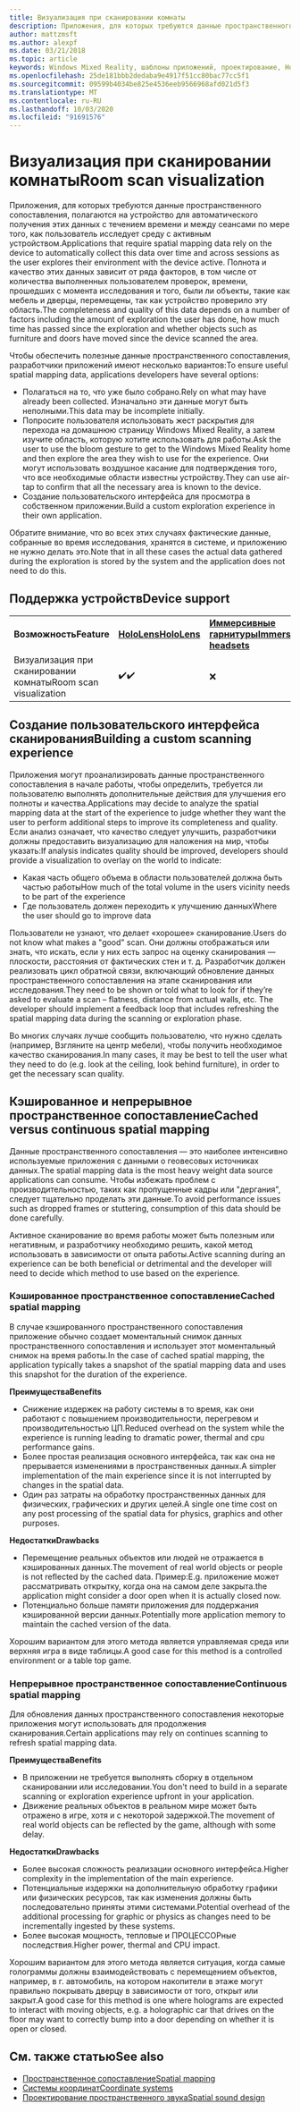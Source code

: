 ```yaml
---
title: Визуализация при сканировании комнаты
description: Приложения, для которых требуются данные пространственного сопоставления, полагаются на устройство для автоматического получения этих данных с течением времени и между сеансами по мере того, как пользователь исследует среду с активным устройством.
author: mattzmsft
ms.author: alexpf
ms.date: 03/21/2018
ms.topic: article
keywords: Windows Mixed Reality, шаблоны приложений, проектирование, HoloLens, Просмотр комнаты, пространственное сопоставление, сетка
ms.openlocfilehash: 25de181bbb2dedaba9e4917f51cc80bac77cc5f1
ms.sourcegitcommit: 09599b4034be825e4536eeb9566968afd021d5f3
ms.translationtype: MT
ms.contentlocale: ru-RU
ms.lasthandoff: 10/03/2020
ms.locfileid: "91691576"
---
```

# <a name="room-scan-visualization"></a><span data-ttu-id="e2e74-104">Визуализация при сканировании комнаты</span><span class="sxs-lookup"><span data-stu-id="e2e74-104">Room scan visualization</span></span>

<span data-ttu-id="e2e74-105">Приложения, для которых требуются данные пространственного сопоставления, полагаются на устройство для автоматического получения этих данных с течением времени и между сеансами по мере того, как пользователь исследует среду с активным устройством.</span><span class="sxs-lookup"><span data-stu-id="e2e74-105">Applications that require spatial mapping data rely on the device to automatically collect this data over time and across sessions as the user explores their environment with the device active.</span></span> <span data-ttu-id="e2e74-106">Полнота и качество этих данных зависит от ряда факторов, в том числе от количества выполненных пользователем проверок, времени, прошедших с момента исследования и того, были ли объекты, такие как мебель и дверцы, перемещены, так как устройство проверило эту область.</span><span class="sxs-lookup"><span data-stu-id="e2e74-106">The completeness and quality of this data depends on a number of factors including the amount of exploration the user has done, how much time has passed since the exploration and whether objects such as furniture and doors have moved since the device scanned the area.</span></span>

<span data-ttu-id="e2e74-107">Чтобы обеспечить полезные данные пространственного сопоставления, разработчики приложений имеют несколько вариантов:</span><span class="sxs-lookup"><span data-stu-id="e2e74-107">To ensure useful spatial mapping data, applications developers have several options:</span></span>
* <span data-ttu-id="e2e74-108">Полагаться на то, что уже было собрано.</span><span class="sxs-lookup"><span data-stu-id="e2e74-108">Rely on what may have already been collected.</span></span> <span data-ttu-id="e2e74-109">Изначально эти данные могут быть неполными.</span><span class="sxs-lookup"><span data-stu-id="e2e74-109">This data may be incomplete initially.</span></span>
* <span data-ttu-id="e2e74-110">Попросите пользователя использовать жест раскрытия для перехода на домашнюю страницу Windows Mixed Reality, а затем изучите область, которую хотите использовать для работы.</span><span class="sxs-lookup"><span data-stu-id="e2e74-110">Ask the user to use the bloom gesture to get to the Windows Mixed Reality home and then explore the area they wish to use for the experience.</span></span> <span data-ttu-id="e2e74-111">Они могут использовать воздушное касание для подтверждения того, что все необходимые области известны устройству.</span><span class="sxs-lookup"><span data-stu-id="e2e74-111">They can use air-tap to confirm that all the necessary area is known to the device.</span></span>
* <span data-ttu-id="e2e74-112">Создание пользовательского интерфейса для просмотра в собственном приложении.</span><span class="sxs-lookup"><span data-stu-id="e2e74-112">Build a custom exploration experience in their own application.</span></span>

<span data-ttu-id="e2e74-113">Обратите внимание, что во всех этих случаях фактические данные, собранные во время исследования, хранятся в системе, и приложению не нужно делать это.</span><span class="sxs-lookup"><span data-stu-id="e2e74-113">Note that in all these cases the actual data gathered during the exploration is stored by the system and the application does not need to do this.</span></span>

## <a name="device-support"></a><span data-ttu-id="e2e74-114">Поддержка устройств</span><span class="sxs-lookup"><span data-stu-id="e2e74-114">Device support</span></span>

<table>
    <colgroup>
    <col width="33%" />
    <col width="33%" />
    <col width="33%" />
    </colgroup>
    <tr>
        <td><span data-ttu-id="e2e74-115"><strong>Возможность</strong></span><span class="sxs-lookup"><span data-stu-id="e2e74-115"><strong>Feature</strong></span></span></td>
        <td><span data-ttu-id="e2e74-116"><a href="../hololens-hardware-details.md"><strong>HoloLens</strong></a></span><span class="sxs-lookup"><span data-stu-id="e2e74-116"><a href="../hololens-hardware-details.md"><strong>HoloLens</strong></a></span></span></td>
        <td><span data-ttu-id="e2e74-117"><a href="../discover/immersive-headset-hardware-details.md"><strong>Иммерсивные гарнитуры</strong></a></span><span class="sxs-lookup"><span data-stu-id="e2e74-117"><a href="../discover/immersive-headset-hardware-details.md"><strong>Immersive headsets</strong></a></span></span></td>
    </tr>
     <tr>
        <td><span data-ttu-id="e2e74-118">Визуализация при сканировании комнаты</span><span class="sxs-lookup"><span data-stu-id="e2e74-118">Room scan visualization</span></span></td>
        <td><span data-ttu-id="e2e74-119">✔️</span><span class="sxs-lookup"><span data-stu-id="e2e74-119">✔️</span></span></td>
        <td>❌</td>
    </tr>
</table>



## <a name="building-a-custom-scanning-experience"></a><span data-ttu-id="e2e74-120">Создание пользовательского интерфейса сканирования</span><span class="sxs-lookup"><span data-stu-id="e2e74-120">Building a custom scanning experience</span></span>

<span data-ttu-id="e2e74-121">Приложения могут проанализировать данные пространственного сопоставления в начале работы, чтобы определить, требуется ли пользователю выполнять дополнительные действия для улучшения его полноты и качества.</span><span class="sxs-lookup"><span data-stu-id="e2e74-121">Applications may decide to analyze the spatial mapping data at the start of the experience to judge whether they want the user to perform additional steps to improve its completeness and quality.</span></span> <span data-ttu-id="e2e74-122">Если анализ означает, что качество следует улучшить, разработчики должны предоставить визуализацию для наложения на мир, чтобы указать:</span><span class="sxs-lookup"><span data-stu-id="e2e74-122">If analysis indicates quality should be improved, developers should provide a visualization to overlay on the world to indicate:</span></span>
* <span data-ttu-id="e2e74-123">Какая часть общего объема в области пользователей должна быть частью работы</span><span class="sxs-lookup"><span data-stu-id="e2e74-123">How much of the total volume in the users vicinity needs to be part of the experience</span></span>
* <span data-ttu-id="e2e74-124">Где пользователь должен переходить к улучшению данных</span><span class="sxs-lookup"><span data-stu-id="e2e74-124">Where the user should go to improve data</span></span>

<span data-ttu-id="e2e74-125">Пользователи не узнают, что делает «хорошее» сканирование.</span><span class="sxs-lookup"><span data-stu-id="e2e74-125">Users do not know what makes a "good" scan.</span></span> <span data-ttu-id="e2e74-126">Они должны отображаться или знать, что искать, если у них есть запрос на оценку сканирования — плоскости, расстояния от фактических стен и т. д. Разработчик должен реализовать цикл обратной связи, включающий обновление данных пространственного сопоставления на этапе сканирования или исследования.</span><span class="sxs-lookup"><span data-stu-id="e2e74-126">They need to be shown or told what to look for if they’re asked to evaluate a scan – flatness, distance from actual walls, etc. The developer should implement a feedback loop that includes refreshing the spatial mapping data during the scanning or exploration phase.</span></span>

<span data-ttu-id="e2e74-127">Во многих случаях лучше сообщить пользователю, что нужно сделать (например, Взгляните на центр мебели), чтобы получить необходимое качество сканирования.</span><span class="sxs-lookup"><span data-stu-id="e2e74-127">In many cases, it may be best to tell the user what they need to do (e.g. look at the ceiling, look behind furniture), in order to get the necessary scan quality.</span></span>

## <a name="cached-versus-continuous-spatial-mapping"></a><span data-ttu-id="e2e74-128">Кэшированное и непрерывное пространственное сопоставление</span><span class="sxs-lookup"><span data-stu-id="e2e74-128">Cached versus continuous spatial mapping</span></span>

<span data-ttu-id="e2e74-129">Данные пространственного сопоставления — это наиболее интенсивно используемые приложения с данными о геовесовых источниках данных.</span><span class="sxs-lookup"><span data-stu-id="e2e74-129">The spatial mapping data is the most heavy weight data source applications can consume.</span></span> <span data-ttu-id="e2e74-130">Чтобы избежать проблем с производительностью, таких как пропущенные кадры или "дергания", следует тщательно проделать эти данные.</span><span class="sxs-lookup"><span data-stu-id="e2e74-130">To avoid performance issues such as dropped frames or stuttering, consumption of this data should be done carefully.</span></span>

<span data-ttu-id="e2e74-131">Активное сканирование во время работы может быть полезным или негативным, и разработчику необходимо решить, какой метод использовать в зависимости от опыта работы.</span><span class="sxs-lookup"><span data-stu-id="e2e74-131">Active scanning during an experience can be both beneficial or detrimental and the developer will need to decide which method to use based on the experience.</span></span>

### <a name="cached-spatial-mapping"></a><span data-ttu-id="e2e74-132">Кэшированное пространственное сопоставление</span><span class="sxs-lookup"><span data-stu-id="e2e74-132">Cached spatial mapping</span></span>

<span data-ttu-id="e2e74-133">В случае кэшированного пространственного сопоставления приложение обычно создает моментальный снимок данных пространственного сопоставления и использует этот моментальный снимок на время работы.</span><span class="sxs-lookup"><span data-stu-id="e2e74-133">In the case of cached spatial mapping, the application typically takes a snapshot of the spatial mapping data and uses this snapshot for the duration of the experience.</span></span>

<span data-ttu-id="e2e74-134">**Преимущества**</span><span class="sxs-lookup"><span data-stu-id="e2e74-134">**Benefits**</span></span>
* <span data-ttu-id="e2e74-135">Снижение издержек на работу системы в то время, как они работают с повышением производительности, перегревом и производительностью ЦП.</span><span class="sxs-lookup"><span data-stu-id="e2e74-135">Reduced overhead on the system while the experience is running leading to dramatic power, thermal and cpu performance gains.</span></span>
* <span data-ttu-id="e2e74-136">Более простая реализация основного интерфейса, так как она не прерывается изменениями в пространственных данных.</span><span class="sxs-lookup"><span data-stu-id="e2e74-136">A simpler implementation of the main experience since it is not interrupted by changes in the spatial data.</span></span>
* <span data-ttu-id="e2e74-137">Один раз затраты на обработку пространственных данных для физических, графических и других целей.</span><span class="sxs-lookup"><span data-stu-id="e2e74-137">A single one time cost on any post processing of the spatial data for physics, graphics and other purposes.</span></span>

<span data-ttu-id="e2e74-138">**Недостатки**</span><span class="sxs-lookup"><span data-stu-id="e2e74-138">**Drawbacks**</span></span>
* <span data-ttu-id="e2e74-139">Перемещение реальных объектов или людей не отражается в кэшированных данных.</span><span class="sxs-lookup"><span data-stu-id="e2e74-139">The movement of real world objects or people is not reflected by the cached data.</span></span> <span data-ttu-id="e2e74-140">Пример:</span><span class="sxs-lookup"><span data-stu-id="e2e74-140">E.g.</span></span> <span data-ttu-id="e2e74-141">приложение может рассматривать открытку, когда она на самом деле закрыта.</span><span class="sxs-lookup"><span data-stu-id="e2e74-141">the application might consider a door open when it is actually closed now.</span></span>
* <span data-ttu-id="e2e74-142">Потенциально больше памяти приложения для поддержания кэшированной версии данных.</span><span class="sxs-lookup"><span data-stu-id="e2e74-142">Potentially more application memory to maintain the cached version of the data.</span></span>

<span data-ttu-id="e2e74-143">Хорошим вариантом для этого метода является управляемая среда или верхняя игра в виде таблицы.</span><span class="sxs-lookup"><span data-stu-id="e2e74-143">A good case for this method is a controlled environment or a table top game.</span></span>

### <a name="continuous-spatial-mapping"></a><span data-ttu-id="e2e74-144">Непрерывное пространственное сопоставление</span><span class="sxs-lookup"><span data-stu-id="e2e74-144">Continuous spatial mapping</span></span>

<span data-ttu-id="e2e74-145">Для обновления данных пространственного сопоставления некоторые приложения могут использовать для продолжения сканирования.</span><span class="sxs-lookup"><span data-stu-id="e2e74-145">Certain applications may rely on continues scanning to refresh spatial mapping data.</span></span>

<span data-ttu-id="e2e74-146">**Преимущества**</span><span class="sxs-lookup"><span data-stu-id="e2e74-146">**Benefits**</span></span>
* <span data-ttu-id="e2e74-147">В приложении не требуется выполнять сборку в отдельном сканировании или исследовании.</span><span class="sxs-lookup"><span data-stu-id="e2e74-147">You don't need to build in a separate scanning or exploration experience upfront in your application.</span></span>
* <span data-ttu-id="e2e74-148">Движение реальных объектов в реальном мире может быть отражено в игре, хотя и с некоторой задержкой.</span><span class="sxs-lookup"><span data-stu-id="e2e74-148">The movement of real world objects can be reflected by the game, although with some delay.</span></span>

<span data-ttu-id="e2e74-149">**Недостатки**</span><span class="sxs-lookup"><span data-stu-id="e2e74-149">**Drawbacks**</span></span>
* <span data-ttu-id="e2e74-150">Более высокая сложность реализации основного интерфейса.</span><span class="sxs-lookup"><span data-stu-id="e2e74-150">Higher complexity in the implementation of the main experience.</span></span>
* <span data-ttu-id="e2e74-151">Потенциальные издержки на дополнительную обработку графики или физических ресурсов, так как изменения должны быть последовательно приняты этими системами.</span><span class="sxs-lookup"><span data-stu-id="e2e74-151">Potential overhead of the additional processing for graphic or physics as changes need to be incrementally ingested by these systems.</span></span>
* <span data-ttu-id="e2e74-152">Более высокая мощность, тепловые и ПРОЦЕССОРные последствия.</span><span class="sxs-lookup"><span data-stu-id="e2e74-152">Higher power, thermal and CPU impact.</span></span>

<span data-ttu-id="e2e74-153">Хорошим вариантом для этого метода является ситуация, когда самые голограммы должны взаимодействовать с перемещением объектов, например, в г. автомобиль, на котором накопители в этаже могут правильно покрывать дверцу в зависимости от того, открыт или закрыт.</span><span class="sxs-lookup"><span data-stu-id="e2e74-153">A good case for this method is one where holograms are expected to interact with moving objects, e.g. a holographic car that drives on the floor may want to correctly bump into a door depending on whether it is open or closed.</span></span>

## <a name="see-also"></a><span data-ttu-id="e2e74-154">См. также статью</span><span class="sxs-lookup"><span data-stu-id="e2e74-154">See also</span></span>
* [<span data-ttu-id="e2e74-155">Пространственное сопоставление</span><span class="sxs-lookup"><span data-stu-id="e2e74-155">Spatial mapping</span></span>](spatial-mapping.md)
* [<span data-ttu-id="e2e74-156">Системы координат</span><span class="sxs-lookup"><span data-stu-id="e2e74-156">Coordinate systems</span></span>](coordinate-systems.md)
* [<span data-ttu-id="e2e74-157">Проектирование пространственного звука</span><span class="sxs-lookup"><span data-stu-id="e2e74-157">Spatial sound design</span></span>](spatial-sound-design.md)
